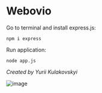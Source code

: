 # Webovio

Go to terminal and install express.js:
```
npm i express
```

Run application:
```
node app.js
```

*Created by Yurii Kulakovskyi*


![image](https://user-images.githubusercontent.com/84936189/172243892-9c1b670f-d2a5-412f-b0d5-e4d09236a7eb.png)
